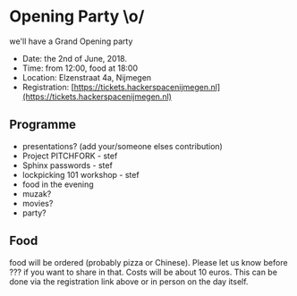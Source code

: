 # Opening Party \o/

we'll have a Grand Opening party

* Date: the 2nd of June, 2018.
* Time: from 12:00, food at 18:00
* Location: Elzenstraat 4a, Nijmegen
* Registration: [https://tickets.hackerspacenijmegen.nl](https://tickets.hackerspacenijmegen.nl)

## Programme

* presentations? (add your/someone elses contribution)
 * Project PITCHFORK - stef
 * Sphinx passwords - stef
 * lockpicking 101 workshop - stef
* food in the evening
* muzak?
* movies?
* party?


## Food
food will be ordered (probably pizza or Chinese). Please let us know before ??? if you want to share in that. Costs will be about 10 euros. This can be done via the registration link above or in person on the day itself.
